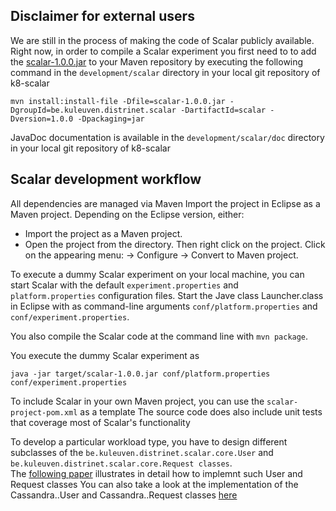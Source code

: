 ## Disclaimer for external users

We are still in the process of making the code of Scalar publicly available. 
Right now, in order to compile a Scalar experiment you first need to to add the [scalar-1.0.0.jar](../../development/scalar/)
to your Maven repository by executing the following command in the `development/scalar` directory in your local git repository of k8-scalar
```
mvn install:install-file -Dfile=scalar-1.0.0.jar -DgroupId=be.kuleuven.distrinet.scalar -DartifactId=scalar -Dversion=1.0.0 -Dpackaging=jar
```
   
JavaDoc documentation is available in the `development/scalar/doc` directory in your local git repository of k8-scalar 

## Scalar development workflow
All dependencies are managed via Maven
Import the project in Eclipse as a Maven project. Depending on the Eclipse version, either:
  * Import the project as a Maven project.
  * Open the project from the directory. Then right click on the project. Click on the appearing menu: -> Configure -> Convert to Maven project. 

To execute a dummy Scalar experiment on your local machine, you can start Scalar with the default `experiment.properties` and `platform.properties` 
configuration files. Start the Jave class Launcher.class in Eclipse with as command-line arguments `conf/platform.properties` and `conf/experiment.properties`.

You also compile the Scalar code at the command line with `mvn package`.  

You execute the dummy Scalar experiment as 
```
java -jar target/scalar-1.0.0.jar conf/platform.properties conf/experiment.properties
```

To include Scalar in your own Maven project, you can use the `scalar-project-pom.xml` as a template 
The source code does also include unit tests that coverage most of Scalar's functionality 

To develop a particular workload type, you have to design different subclasses of the `be.kuleuven.distrinet.scalar.core.User` and `be.kuleuven.distrinet.scalar.core.Request classes`.  
The [following paper](./heyman_preuveneers_joosen.pdf) illustrates in detail how to implemnt such User and Request classes
You can also take a look at the implementation of the Cassandra..User and Cassandra..Request classes [here](../../development/scalar/src/be/kuleuven/distrinet/scalar/
)
